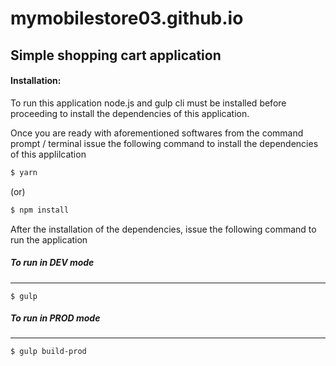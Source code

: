 # mymobilestore03.github.io
## Simple shopping cart application
#### Installation:
To run this application node.js and gulp cli must be installed before proceeding to install the dependencies of this application.

Once you are ready with aforementioned softwares from the command prompt / terminal issue the following command to install the dependencies of this applilcation
```sh
$ yarn
```
(or)
```sh
$ npm install
```
After the installation of the dependencies, issue the following command to run the application
##### To run in DEV mode
---
```ssh
$ gulp
```
##### To run in PROD mode
---
```ssh
$ gulp build-prod
```

